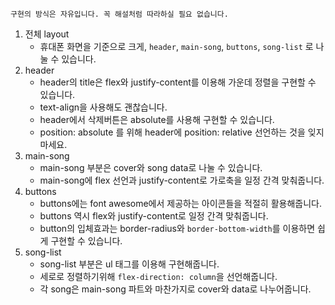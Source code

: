 ```
구현의 방식은 자유입니다. 꼭 해설처럼 따라하실 필요 없습니다.
```

1. 전체 layout
   - 휴대폰 화면을 기준으로 크게, `header`, `main-song`, `buttons`, `song-list` 로 나눌 수 있습니다.
2. header
   - header의 title은 flex와 justify-content를 이용해 가운데 정렬을 구현할 수 있습니다.
   - text-align을 사용해도 괜찮습니다.
   - header에서 삭제버튼은 absolute를 사용해 구현할 수 있습니다.
   - position: absolute 를 위해 header에 position: relative 선언하는 것을 잊지마세요.
3. main-song
   - main-song 부분은 cover와 song data로 나눌 수 있습니다.
   - main-song에 flex 선언과 justify-content로 가로축을 일정 간격 맞춰줍니다.
4. buttons
   - buttons에는 font awesome에서 제공하는 아이콘들을 적절히 활용해줍니다.
   - buttons 역시 flex와 justify-content로 일정 간격 맞춰줍니다.
   - button의 입체효과는 border-radius와 `border-bottom-width`를 이용하면 쉽게 구현할 수 있습니다.
5. song-list
   - song-list 부분은 ul 태그를 이용해 구현해줍니다.
   - 세로로 정렬하기위해 `flex-direction: column`을 선언해줍니다.
   - 각 song은 main-song 파트와 마찬가지로 cover와 data로 나누어줍니다.